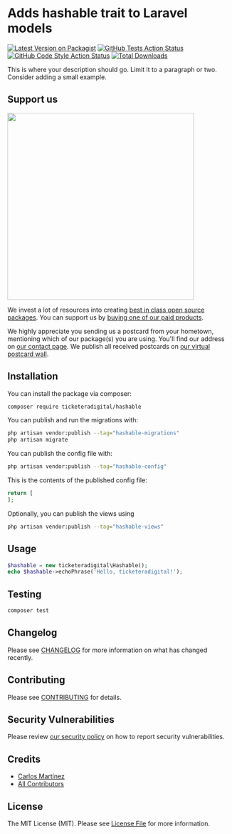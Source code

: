 # Adds hashable trait to Laravel models

[![Latest Version on Packagist](https://img.shields.io/packagist/v/ticketeradigital/hashable.svg?style=flat-square)](https://packagist.org/packages/ticketeradigital/hashable)
[![GitHub Tests Action Status](https://img.shields.io/github/actions/workflow/status/ticketeradigital/hashable/run-tests.yml?branch=main&label=tests&style=flat-square)](https://github.com/ticketeradigital/hashable/actions?query=workflow%3Arun-tests+branch%3Amain)
[![GitHub Code Style Action Status](https://img.shields.io/github/actions/workflow/status/ticketeradigital/hashable/fix-php-code-style-issues.yml?branch=main&label=code%20style&style=flat-square)](https://github.com/ticketeradigital/hashable/actions?query=workflow%3A"Fix+PHP+code+style+issues"+branch%3Amain)
[![Total Downloads](https://img.shields.io/packagist/dt/ticketeradigital/hashable.svg?style=flat-square)](https://packagist.org/packages/ticketeradigital/hashable)

This is where your description should go. Limit it to a paragraph or two. Consider adding a small example.

## Support us

[<img src="https://github-ads.s3.eu-central-1.amazonaws.com/hashable.jpg?t=1" width="419px" />](https://spatie.be/github-ad-click/hashable)

We invest a lot of resources into creating [best in class open source packages](https://spatie.be/open-source). You can support us by [buying one of our paid products](https://spatie.be/open-source/support-us).

We highly appreciate you sending us a postcard from your hometown, mentioning which of our package(s) you are using. You'll find our address on [our contact page](https://spatie.be/about-us). We publish all received postcards on [our virtual postcard wall](https://spatie.be/open-source/postcards).

## Installation

You can install the package via composer:

```bash
composer require ticketeradigital/hashable
```

You can publish and run the migrations with:

```bash
php artisan vendor:publish --tag="hashable-migrations"
php artisan migrate
```

You can publish the config file with:

```bash
php artisan vendor:publish --tag="hashable-config"
```

This is the contents of the published config file:

```php
return [
];
```

Optionally, you can publish the views using

```bash
php artisan vendor:publish --tag="hashable-views"
```

## Usage

```php
$hashable = new ticketeradigital\Hashable();
echo $hashable->echoPhrase('Hello, ticketeradigital!');
```

## Testing

```bash
composer test
```

## Changelog

Please see [CHANGELOG](CHANGELOG.md) for more information on what has changed recently.

## Contributing

Please see [CONTRIBUTING](CONTRIBUTING.md) for details.

## Security Vulnerabilities

Please review [our security policy](../../security/policy) on how to report security vulnerabilities.

## Credits

- [Carlos Martínez](https://github.com/cmartinez-ticketera)
- [All Contributors](../../contributors)

## License

The MIT License (MIT). Please see [License File](LICENSE.md) for more information.
